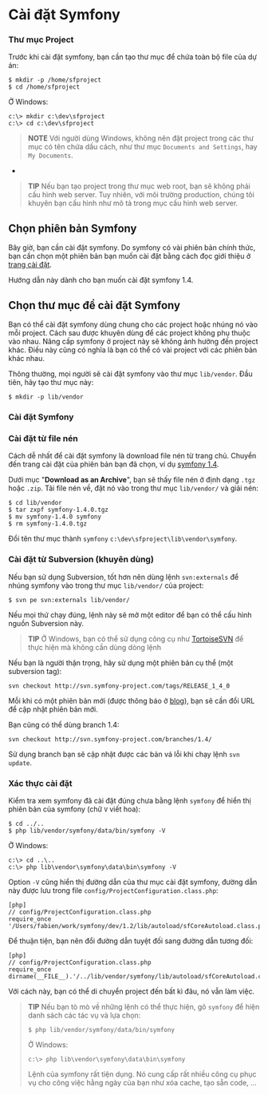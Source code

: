 Cài đặt Symfony
====================

### Thư mục Project

Trước khi cài đặt symfony, bạn cần tạo thư mục để chứa toàn bộ file của dự án:

    $ mkdir -p /home/sfproject
    $ cd /home/sfproject

Ở Windows:

    c:\> mkdir c:\dev\sfproject
    c:\> cd c:\dev\sfproject

>**NOTE**
>Với người dùng Windows, không nên đặt
>project trong các thư mục có tên chứa dấu cách, như thư mục
>`Documents and Settings`, hay `My Documents`.

-

>**TIP**
>Nếu bạn tạo project trong thư mục web root, bạn sẽ không phải cấu hình web server.  Tuy nhiên, với môi trường production, chúng tôi khuyên bạn cấu hình như mô tả trong mục cấu hình web server.

Chọn phiên bản Symfony
----------------------

Bây giờ, bạn cần cài đặt symfony. Do symfony có vài phiên bản chính thức, bạn cần chọn một phiên bản bạn muốn cài đặt bằng cách đọc giới thiệu ở [trang cài đặt](http://www.symfony-project.org/installation).

Hướng dẫn này dành cho bạn muốn cài đặt symfony 1.4.

Chọn thư mục để cài đặt Symfony
-------------------------------------------

Bạn có thể cài đặt symfony  dùng chung cho các project hoặc nhúng nó vào mỗi project.
Cách sau được khuyên dùng để các project không phụ thuộc vào nhau.
Nâng cấp symfony ở project này sẽ không ảnh hưởng đến project khác. Điều này cũng có nghĩa là bạn có thể có vài project với các phiên bản khác nhau.

Thông thường, mọi người sẽ cài đặt symfony vào thư mục `lib/vendor`. Đầu tiên, hãy tạo thư mục này:

    $ mkdir -p lib/vendor

### Cài đặt Symfony

### Cài đặt từ file nén

Cách dễ nhất để cài đặt symfony là download file nén từ trang chủ. Chuyển đến trang cài đặt của phiên bản bạn đã chọn, ví dụ
[symfony 1.4](http://www.symfony-project.org/installation/1_4).

Dưới mục "**Download as an Archive**", bạn sẽ thấy file nén ở định dạng
`.tgz` hoặc `.zip`. Tải file nén về, đặt nó vào trong thư mục `lib/vendor/` và giải nén:

    $ cd lib/vendor
    $ tar zxpf symfony-1.4.0.tgz
    $ mv symfony-1.4.0 symfony
    $ rm symfony-1.4.0.tgz

Đổi tên thư mục thành `symfony`
`c:\dev\sfproject\lib\vendor\symfony`.

### Cài đặt từ Subversion (khuyên dùng)

Nếu bạn sử dụng Subversion, tốt hơn nên dùng lệnh `svn:externals`
để nhúng symfony vào trong thư mục `lib/vendor/` của project:

    $ svn pe svn:externals lib/vendor/

Nếu mọi thứ chạy đúng, lệnh này sẽ mở một editor để bạn có thể cấu hình nguồn Subversion này.

>**TIP**
>Ở Windows, bạn có thể sử dụng công cụ như [TortoiseSVN](http://tortoisesvn.net/)
>để thực hiện mà không cần dùng dòng lệnh

Nếu bạn là người thận trọng, hãy sử dụng một phiên bản cụ thể (một subversion
tag):

    svn checkout http://svn.symfony-project.com/tags/RELEASE_1_4_0

Mỗi khi có một phiên bản mới (được thông báo ở [blog](http://www.symfony-project.org/blog/)), bạn sẽ cần đổi URL để cập nhật phiên bản mới.

Bạn cũng có thể dùng branch 1.4:

    svn checkout http://svn.symfony-project.com/branches/1.4/

Sử dụng branch bạn sẽ cập nhật được các bản vá lỗi khi chạy lệnh `svn update`.

### Xác thực cài đặt

Kiểm tra xem symfony đã cài đặt đúng chưa bằng lệnh `symfony` để hiển thị phiên bản của symfony (chữ `V` viết hoa):

    $ cd ../..
    $ php lib/vendor/symfony/data/bin/symfony -V

Ở Windows:

    c:\> cd ..\..
    c:\> php lib\vendor\symfony\data\bin\symfony -V

Option `-V` cũng hiển thị đường dẫn của thư mục cài đặt symfony,
đường dẫn này được lưu trong file `config/ProjectConfiguration.class.php`:

    [php]
    // config/ProjectConfiguration.class.php
    require_once '/Users/fabien/work/symfony/dev/1.2/lib/autoload/sfCoreAutoload.class.php';

Để thuận tiện, bạn nên đổi đường dẫn tuyệt đối sang đường dẫn tương đối:

    [php]
    // config/ProjectConfiguration.class.php
    require_once dirname(__FILE__).'/../lib/vendor/symfony/lib/autoload/sfCoreAutoload.class.php';

Với cách này, bạn có thể di chuyển project đến bất kì đâu, nó vẫn làm việc.

>**TIP**
>Nếu bạn tò mò về những lệnh có thể thực hiện, gõ
>`symfony` để hiện danh sách các tác vụ và lựa chọn:
>
>     $ php lib/vendor/symfony/data/bin/symfony
>
>Ở Windows:
>
>     c:\> php lib\vendor\symfony\data\bin\symfony
>
>Lệnh của symfony rất tiện dụng. Nó cung cấp rất nhiều công cụ
>phục vụ cho công việc hằng ngày của bạn như
>xóa cache, tạo sẵn code, ...

